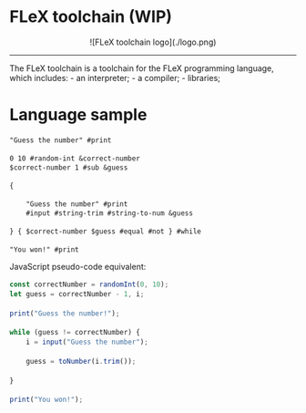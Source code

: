 # FLeX toolchain (WIP)
<div align="center">
![FLeX toolchain logo](./logo.png)
</div><hr>
The FLeX toolchain is a toolchain for the FLeX programming language, which includes:
 - an interpreter;
 - a compiler;
 - libraries;

# Language sample
```
"Guess the number" #print

0 10 #random-int &correct-number
$correct-number 1 #sub &guess

{

    "Guess the number" #print
    #input #string-trim #string-to-num &guess

} { $correct-number $guess #equal #not } #while

"You won!" #print
```
JavaScript pseudo-code equivalent:
```javascript
const correctNumber = randomInt(0, 10);
let guess = correctNumber - 1, i;

print("Guess the number!");

while (guess != correctNumber) {
    i = input("Guess the number");

    guess = toNumber(i.trim());

}

print("You won!");
```
